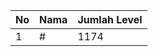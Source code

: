 | No | Nama            | Jumlah Level |
|----|-----------------|--------------|
| 1  | #    |    1174        |

